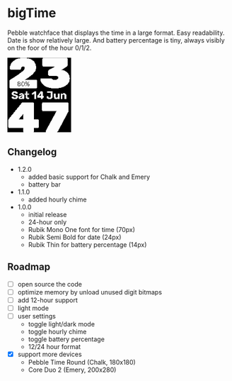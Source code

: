 # bigTime

Pebble watchface that displays the time in a large format. Easy readability. Date is show relatively large. And battery percentage is tiny, always visibly on the foor of the hour 0/1/2.

![screenshot](screenshot_1.png)

## Changelog
- 1.2.0
    - added basic support for Chalk and Emery
    - battery bar
- 1.1.0
    - added hourly chime
- 1.0.0
    - initial release
    - 24-hour only
    - Rubik Mono One font for time (70px)
    - Rubik Semi Bold for date (24px)
    - Rubik Thin for battery percentage (14px)


## Roadmap
- [ ] open source the code
- [ ] optimize memory by unload unused digit bitmaps
- [ ] add 12-hour support
- [ ] light mode
- [ ] user settings
    - toggle light/dark mode
    - toggle hourly chime
    - toggle battery percentage
    - 12/24 hour format
- [x] support more devices
    - Pebble Time Round (Chalk, 180x180)
    - Core Duo 2 (Emery, 200x280)